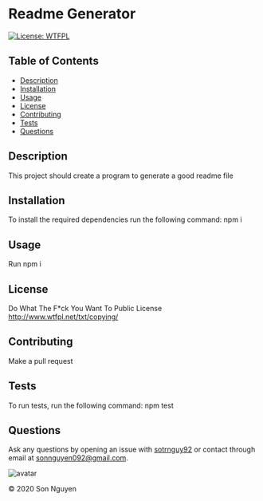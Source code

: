 
  
# Readme Generator

[![License: WTFPL](https://img.shields.io/badge/License-WTFPL-brightgreen.svg)](http://www.wtfpl.net/txt/copying/)



## Table of Contents
* [Description](#description)
* [Installation](#installation)
* [Usage](#usage)
* [License](#license)
* [Contributing](#contributing)
* [Tests](#tests)
* [Questions](#questions)

## Description
This project should create a program to generate a good readme file


## Installation
To install the required dependencies run the following command:
npm i

## Usage
Run npm i

## License
Do What The F*ck You Want To Public License http://www.wtfpl.net/txt/copying/

## Contributing
Make a pull request

## Tests
To run tests, run the following command:
npm test

## Questions

Ask any questions by opening an issue with [sotrnguy92](https://github.com/sotrnguy92) or contact through email at sonnguyen092@gmail.com.

![avatar](https://avatars3.githubusercontent.com/u/11791361?v=4)

© 2020 Son Nguyen

